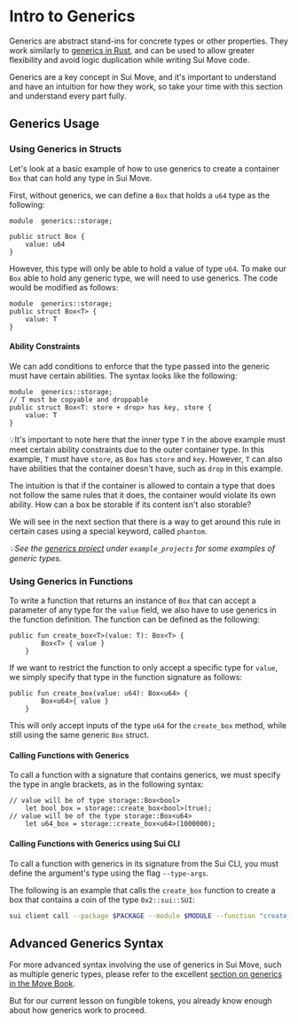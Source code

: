 # Intro to Generics

Generics are abstract stand-ins for concrete types or other properties. They work similarly to [generics in Rust](https://doc.rust-lang.org/stable/book/ch10-00-generics.html), and can be used to allow greater flexibility and avoid logic duplication while writing Sui Move code.

Generics are a key concept in Sui Move, and it's important to understand and have an intuition for how they work, so take your time with this section and understand every part fully. 

## Generics Usage

### Using Generics in Structs

Let's look at a basic example of how to use generics to create a container `Box` that can hold any type in Sui Move.

First, without generics, we can define a `Box` that holds a `u64` type as the following:

```move
module  generics::storage;

public struct Box {
    value: u64
}

```

However, this type will only be able to hold a value of type `u64`. To make our `Box` able to hold any generic type, we will need to use generics. The code would be modified as follows:

```move
module  generics::storage;
public struct Box<T> {
    value: T
}
```

#### Ability Constraints

We can add conditions to enforce that the type passed into the generic must have certain abilities. The syntax looks like the following:

```move
module  generics::storage;
// T must be copyable and droppable 
public struct Box<T: store + drop> has key, store {
    value: T
}

```

💡It's important to note here that the inner type `T` in the above example must meet certain ability constraints due to the outer container type. In this example, `T` must have `store`, as `Box` has `store` and `key`. However, `T` can also have abilities that the container doesn't have, such as `drop` in this example.

The intuition is that if the container is allowed to contain a type that does not follow the same rules that it does, the container would violate its own ability. How can a box be storable if its content isn't also storable?

We will see in the next section that there is a way to get around this rule in certain cases using a special keyword, called `phantom`. 

*💡See the [generics project](../example_projects/generics/) under `example_projects` for some examples of generic types.*

### Using Generics in Functions

To write a function that returns an instance of `Box` that can accept a parameter of any type for the `value` field, we also have to use generics in the function definition. The function can be defined as the following:

```move
public fun create_box<T>(value: T): Box<T> {
        Box<T> { value }
    }
```

If we want to restrict the function to only accept a specific type for `value`, we simply specify that type in the function signature as follows:

```move
public fun create_box(value: u64): Box<u64> {
        Box<u64>{ value }
    }
```

This will only accept inputs of the type `u64` for the `create_box` method, while still using the same generic `Box` struct. 

#### Calling Functions with Generics

To call a function with a signature that contains generics, we must specify the type in angle brackets, as in the following syntax:

```move
// value will be of type storage::Box<bool>
    let bool_box = storage::create_box<bool>(true);
// value will be of the type storage::Box<u64>
    let u64_box = storage::create_box<u64>(1000000);
```

#### Calling Functions with Generics using Sui CLI

To call a function with generics in its signature from the Sui CLI, you must define the argument's type using the flag `--type-args`.

The following is an example that calls the `create_box` function to create a box that contains a coin of the type `0x2::sui::SUI`:

```bash
sui client call --package $PACKAGE --module $MODULE --function "create_box" --args $OBJECT_ID --type-args 0x2::sui::SUI
```

## Advanced Generics Syntax

For more advanced syntax involving the use of generics in Sui Move, such as multiple generic types, please refer to the excellent [section on generics in the Move Book](https://move-book.com/advanced-topics/understanding-generics.html). 

But for our current lesson on fungible tokens, you already know enough about how generics work to proceed. 
